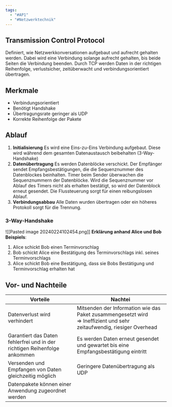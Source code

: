 ```yaml
---
tags:
  - "#AP1"
  - "#Netzwerktechnik"
---
```

## Transmission Control Protocol
Definiert, wie Netzwerkkonversationen aufgebaut und aufrecht gehalten werden. Dabei wird eine Verbindung solange aufrecht gehalten, bis beide Seiten die Verbindung beenden.
Durch TCP werden Daten in der richtigen Reihenfolge, verlustsicher, zeitüberwacht und verbindungsorientiert übertragen.

## Merkmale
+ Verbindungsorientiert
+ Benötigt Handshake
+ Übertragungsrate geringer als UDP
+ Korrekte Reihenfolge der Pakete
## Ablauf
1. **Initialisierung**
	Es wird eine Eins-zu-Eins Verbindung aufgebaut. Diese wird während dem gesamten Datenaustausch beibehalten (3-Way-Handshake)
2. **Datenübertragung**
	Es werden Datenblöcke verschickt. Der Empfänger sendet Empfangsbestätigungen, die die Sequenznummer des Datenblockes beinhalten.
	Timer beim Sender überwachen die Sequenznummern der Datenblöcke. 
	Wird die Sequenznummer vor Ablauf des Timers nicht als erhalten bestätigt, so wird der Datenblock erneut gesendet.
	Die Flussteuerung sorgt für einen reibungslosen Ablauf.
3. **Verbindungsabbau**
	Alle Daten wurden übertragen oder ein höheres Protokoll sorgt für die Trennung.

### 3-Way-Handshake
![[Pasted image 20240224102454.png]]
**Erklärung anhand Alice und Bob Beispiels**:
1. Alice schickt Bob einen Terminvorschlag
2. Bob schickt Alice eine Bestätigung des Terminvorschlags inkl. seines Terminvorschlags
3. Alice schickt Bob eine Bestätigung, dass sie Bobs Bestätigung und Terminvorschlag erhalten hat
## Vor- und Nachteile
| **Vorteile**                                                              | **Nachtei**                                                  |
| ------------------------------------------------------------------------- | ------------------------------------------------------------ |
| Datenverlust wird verhindert                                              | Mitsenden der Information wie das Paket zusammengesetzt wird	<br>=> Ineffizient und sehr zeitaufwendig, riesiger Overhead  |
| Garantiert das Daten fehlerfrei und in der richtigen Reihenfolge ankommen |  Es werden Daten erneut gesendet und gewartet bis eine Empfangsbestätigung eintritt                                                              |
| Versenden und Empfangen von Daten gleichzeitig möglich                    | Geringere Datenübertragung als UDP                                                             |
| Datenpakete können einer Anwendung zugeordnet werden                      |                                                              |

